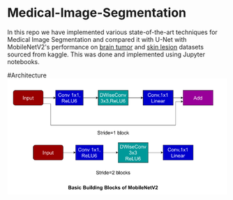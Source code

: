 # Medical-Image-Segmentation
In this repo we have implemented various state-of-the-art techniques for Medical Image Segmentation and compared it with U-Net with MobileNetV2's performance on [brain tumor](https://www.kaggle.com/datasets/masoudnickparvar/brain-tumor-mri-dataset) and [skin lesion](https://www.kaggle.com/datasets/andrewmvd/isic-2019) datasets sourced from kaggle. This was done and implemented using Jupyter notebooks.

#Architecture
![alt text](./MobNet.png)
